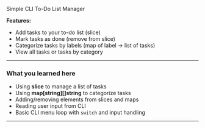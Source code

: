 Simple CLI To-Do List Manager

**Features:**

* Add tasks to your to-do list (slice)
* Mark tasks as done (remove from slice)
* Categorize tasks by labels (map of label → list of tasks)
* View all tasks or tasks by category

---

### What you learned here

* Using **slice** to manage a list of tasks
* Using **map\[string]\[]string** to categorize tasks
* Adding/removing elements from slices and maps
* Reading user input from CLI
* Basic CLI menu loop with `switch` and input handling

---

